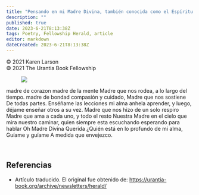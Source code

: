 ```yaml
---
title: "Pensando en mi Madre Divina, también conocida como el Espíritu Santo"
description: ""
published: true
date: 2023-6-21T8:13:38Z
tags: Poetry, Fellowship Herald, article
editor: markdown
dateCreated: 2023-6-21T8:13:38Z
---
```


<p class="v-card v-sheet theme--light grey lighten-3 px-2">© 2021 Karen Larson<br>© 2021 The Urantia Book Fellowship</p>

<figure id="Figure_1" class="image urantiapedia image-style-align-left">
<img src="/image/article/Karen_Larson/001.jpg">
</figure>

madre de corazon
madre de la mente
Madre que nos rodea,
a lo largo del tiempo.
madre de bondad
compasión y cuidado,
Madre que nos sostiene
De todas partes.
Enséñame las lecciones
mi alma anhela aprender,
y luego, déjame enseñar
otros a su vez.
Madre que nos hizo
de un solo respiro
Madre que ama a cada uno,
y todo el resto
Nuestra Madre en el cielo
que mira nuestro caminar,
quien siempre esta escuchando
esperando para hablar
Oh Madre Divina Querida
¿Quién está en lo profundo de mi alma,
Guíame y guíame
A medida que envejezco.

<br style="clear:both;"/>

## Referencias

- Artículo traducido. El original fue obtenido de: https://urantia-book.org/archive/newsletters/herald/